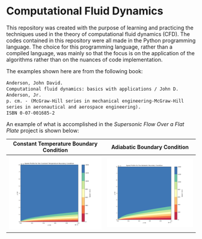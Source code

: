 # Computational Fluid Dynamics

This repository was created with the purpose of learning and practicing the techniques used in the theory of computational fluid dynamics (CFD). The codes contained in this repository were all made in the Python programming language.
The choice for this programming language, rather than a compiled language, was mainly so that the focus is on the application of the algorithms rather than on the nuances of code implementation. 

The examples shown here are from the following book:

```
Anderson, John David.
Computational fluid dynamics: basics with applications / John D. Anderson, Jr.
p. cm. - (McGraw-Hill series in mechanical engineering-McGraw-Hill series in aeronautical and aerospace engineering).
ISBN 0-07-001685-2
```

An example of what is accomplished in the *Supersonic Flow Over a Flat Plate* project is shown below:

Constant Temperature Boundary Condition             |  Adiabatic Boundary Condition
:-------------------------:|:-------------------------:
![](/supersonic_flow_over_plate/speed_profile_constant_temperature.png)  |  ![](/supersonic_flow_over_plate/speed_profile_adiabatic.png)
